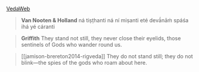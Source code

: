 [VedaWeb](https://vedaweb.uni-koeln.de/rigveda/view/id/10.010.08)

> **Van Nooten & Holland**
ná tiṣṭhanti ná ní miṣanti eté
devā́nāṁ spáśa ihá yé cáranti


> **Griffith**
They stand not still, they never close their eyelids, those sentinels of Gods who wander round us.

> [[jamison-brereton2014-rigveda]]
They do not stand still; they do not blink—the spies of the gods who roam about here.